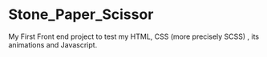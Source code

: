 # Stone_Paper_Scissor
My First Front end project to test my HTML, CSS (more precisely SCSS) , its animations and Javascript.
